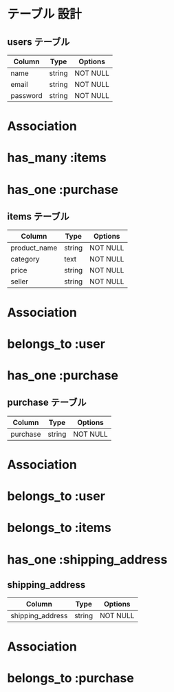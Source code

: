 # テーブル 設計

## users テーブル

| Column         | Type   | Options  |
| -------------- | ------ | -------- |
| name           | string | NOT NULL |
| email          | string | NOT NULL |
| password       | string | NOT NULL |   

# Association
# has_many :items
# has_one :purchase

## items テーブル

| Column         | Type   | Options  |
| -------------- | ------ | -------- |
| product_name   | string | NOT NULL |
| category       | text   | NOT NULL |
| price          | string | NOT NULL |
| seller         | string | NOT NULL |

# Association
# belongs_to :user
# has_one :purchase

## purchase テーブル

| Column   | Type   | Options  |
| -------- | ------ | -------- | 
| purchase | string | NOT NULL |

# Association
# belongs_to :user
# belongs_to :items
# has_one :shipping_address

## shipping_address

| Column           | Type   | Options  |
| ---------------- | ------ | -------- |
| shipping_address | string | NOT NULL |

# Association
# belongs_to :purchase